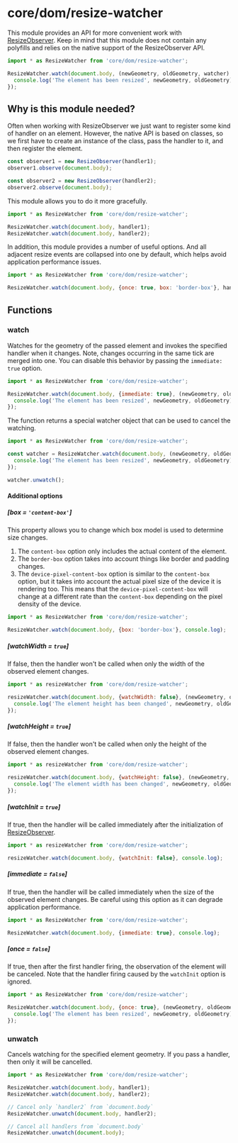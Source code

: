 # core/dom/resize-watcher

This module provides an API for more convenient work with [ResizeObserver](https://developer.mozilla.org/en-US/docs/Web/API/ResizeObserver).
Keep in mind that this module does not contain any polyfills and relies on the native support of the ResizeObserver API.

```js
import * as ResizeWatcher from 'core/dom/resize-watcher';

ResizeWatcher.watch(document.body, (newGeometry, oldGeometry, watcher) => {
  console.log('The element has been resized', newGeometry, oldGeometry);
});
```

## Why is this module needed?

Often when working with ResizeObserver we just want to register some kind of handler on an element.
However, the native API is based on classes, so we first have to create an instance of the class,
pass the handler to it, and then register the element.

```js
const observer1 = new ResizeObserver(handler1);
observer1.observe(document.body);

const observer2 = new ResizeObserver(handler2);
observer2.observe(document.body);
```

This module allows you to do it more gracefully.

```js
import * as ResizeWatcher from 'core/dom/resize-watcher';

ResizeWatcher.watch(document.body, handler1);
ResizeWatcher.watch(document.body, handler2);
```

In addition, this module provides a number of useful options.
And all adjacent resize events are collapsed into one by default, which helps avoid application performance issues.

```js
import * as ResizeWatcher from 'core/dom/resize-watcher';

ResizeWatcher.watch(document.body, {once: true, box: 'border-box'}, handler);
```

## Functions

### watch

Watches for the geometry of the passed element and invokes the specified handler when it changes.
Note, changes occurring in the same tick are merged into one. You can disable this behavior by passing the `immediate: true` option.

```js
import * as ResizeWatcher from 'core/dom/resize-watcher';

ResizeWatcher.watch(document.body, {immediate: true}, (newGeometry, oldGeometry, watcher) => {
  console.log('The element has been resized', newGeometry, oldGeometry);
});
```

The function returns a special watcher object that can be used to cancel the watching.

```js
import * as ResizeWatcher from 'core/dom/resize-watcher';

const watcher = ResizeWatcher.watch(document.body, (newGeometry, oldGeometry, watcher) => {
  console.log('The element has been resized', newGeometry, oldGeometry);
});

watcher.unwatch();
```

#### Additional options

##### [box = `'content-box'`]

This property allows you to change which box model is used to determine size changes.

1. The `content-box` option only includes the actual content of the element.
2. The `border-box` option takes into account things like border and padding changes.
3. The `device-pixel-content-box` option is similar to the `content-box` option, but it takes into account the
   actual pixel size of the device it is rendering too. This means that the `device-pixel-content-box` will change
   at a different rate than the `content-box` depending on the pixel density of the device.

```js
import * as ResizeWatcher from 'core/dom/resize-watcher';

ResizeWatcher.watch(document.body, {box: 'border-box'}, console.log);
```

##### [watchWidth = `true`]

If false, then the handler won't be called when only the width of the observed element changes.

```js
import * as resizeWatcher from 'core/dom/resize-watcher';

resizeWatcher.watch(document.body, {watchWidth: false}, (newGeometry, oldGeometry) => {
  console.log('The element height has been changed', newGeometry, oldGeometry);
});
```

##### [watchHeight = `true`]

If false, then the handler won't be called when only the height of the observed element changes.

```js
import * as resizeWatcher from 'core/dom/resize-watcher';

resizeWatcher.watch(document.body, {watchHeight: false}, (newGeometry, oldGeometry) => {
  console.log('The element width has been changed', newGeometry, oldGeometry);
});
```

##### [watchInit = `true`]

If true, then the handler will be called immediately after the initialization of [ResizeObserver](https://developer.mozilla.org/en-US/docs/Web/API/ResizeObserver).

```js
import * as resizeWatcher from 'core/dom/resize-watcher';

resizeWatcher.watch(document.body, {watchInit: false}, console.log);
```

##### [immediate = `false`]

If true, then the handler will be called immediately when the size of the observed element changes.
Be careful using this option as it can degrade application performance.

```js
import * as ResizeWatcher from 'core/dom/resize-watcher';

ResizeWatcher.watch(document.body, {immediate: true}, console.log);
```

##### [once = `false`]

If true, then after the first handler firing, the observation of the element will be canceled.
Note that the handler firing caused by the `watchInit` option is ignored.

```js
import * as ResizeWatcher from 'core/dom/resize-watcher';

ResizeWatcher.watch(document.body, {once: true}, (newGeometry, oldGeometry, watcher) => {
  console.log('The element has been resized', newGeometry, oldGeometry);
});
```

### unwatch

Cancels watching for the specified element geometry.
If you pass a handler, then only it will be cancelled.

```js
import * as ResizeWatcher from 'core/dom/resize-watcher';

ResizeWatcher.watch(document.body, handler1);
ResizeWatcher.watch(document.body, handler2);

// Cancel only `handler2` from `document.body`
ResizeWatcher.unwatch(document.body, handler2);

// Cancel all handlers from `document.body`
ResizeWatcher.unwatch(document.body);
```
